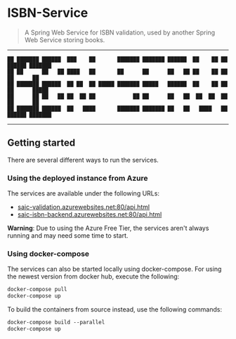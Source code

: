 # ISBN-Service
> A Spring Web Service for ISBN validation, used by another Spring Web Service storing books.

---
```
██ ███████ ██████  ███    ██       ███████ ███████ ██████  ██    ██ ██  ██████ ███████ 
██ ██      ██   ██ ████   ██       ██      ██      ██   ██ ██    ██ ██ ██      ██      
██ ███████ ██████  ██ ██  ██ █████ ███████ █████   ██████  ██    ██ ██ ██      █████   
██      ██ ██   ██ ██  ██ ██            ██ ██      ██   ██  ██  ██  ██ ██      ██      
██ ███████ ██████  ██   ████       ███████ ███████ ██   ██   ████   ██  ██████ ███████ 
```
---

## Getting started
There are several different ways to run the services.

### Using the deployed instance from Azure
The services are available under the following URLs:
- [saic-validation.azurewebsites.net:80/api.html](http://saic-validation.azurewebsites.net:80/api.html)
- [saic-isbn-backend.azurewebsites.net:80/api.html](http://saic-isbn-backend.azurewebsites.net:80/api.html)

**Warning**: Due to using the Azure Free Tier, the services aren't always running and may need some time to start.

### Using docker-compose
The services can also be started locally using docker-compose. For using the newest version from docker hub, execute the following:
```ps
docker-compose pull
docker-compose up
```
To build the containers from source instead, use the following commands:
```ps
docker-compose build --parallel
docker-compose up
```
